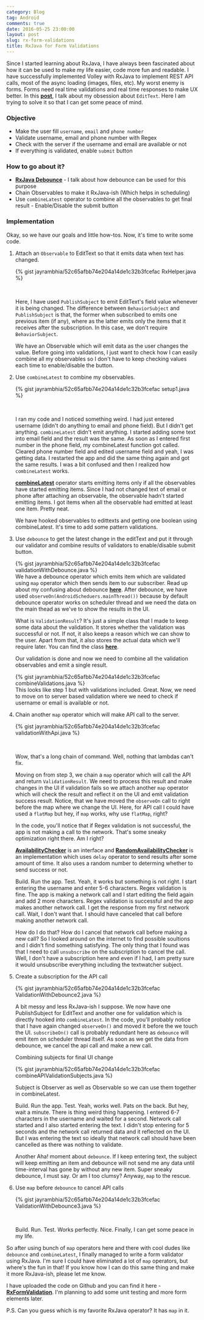 ```yaml
---
category: Blog
tag: Android
comments: true
date: 2016-05-25 23:00:00
layout: post
slug: rx-form-validations
title: RxJava for Form Validations
---
```


Since I started learning about RxJava, I have always been fascinated about how it can be used to make my life easier, code more fun and readable. I have successfully implemented Volley with RxJava to implement REST API calls, most of the async loading (images, files, etc). My worst enemy is forms. Forms need real time validations and real time responses to make UX better. In this **[post](/notes/rxjava-debounce)**, I talk about my obsession about `EditText`. Here I am trying to solve it so that I can get some peace of mind.

### Objective

 - Make the user fill `username`, `email` and `phone number`
 - Validate username, email and phone number with Regex
 - Check with the server if the username and email are available or not
 - If everything is validated, enable `submit` button

### How to go about it?

 - **[RxJava Debounce](/notes/rxjava-debounce)** - I talk about how debounce can be used for this purpose
 - Chain Observables to make it RxJava-ish (Which helps in scheduling)
 - Use `combineLatest` operator to combine all the observables to get final result - Enable/Disable the submit button

### Implementation

Okay, so we have our goals and little how-tos. Now, it's time to write some code.

1. Attach an `Observable` to EditText so that it emits data when text has changed.

	{% gist jayrambhia/52c65afbb74e204a14de1c32b3fcefac RxHelper.java %}

	<br/>

	Here, I have used `PublishSubject` to emit EditText's field value whenever it is being changed. The difference between `BehaviorSubject` and `PublishSubject` is that, the former when subscribed to emits one previous item (if any), where as the latter emits only the items that it receives after the subscription. In this case, we don't require `BehaviorSubject`.

	We have an Observable which will emit data as the user changes the value. Before going into validations, I just want to check how I can easily combine all my observables so I don't have to keep checking values each time to enable/disable the button.

2. Use `combineLatest` to combine my observables.

	{% gist jayrambhia/52c65afbb74e204a14de1c32b3fcefac setup1.java %}

	<br/>

	I ran my code and I noticed something weird. I had just entered username (didn't do anything to email and phone field). But I didn't get anything. `combineLatest` didn't emit anything. I started adding some text into email field and the result was the same. As soon as I entered first number in the phone field, my combineLatest function got called. Cleared phone number field and edited username field and yeah, I was getting data. I restarted the app and did the same thing again and got the same results. I was a bit confused and then I realized how `combineLatest` works.

	**[combineLatest](http://reactivex.io/documentation/operators/combinelatest.html)** operator starts emitting items only if all the observables have started emitting items. Since I had not changed text of email or phone after attaching an observable, the observable hadn't started emitting items. I got items when all the observable had emitted at least one item. Pretty neat.

	We have hooked observables to edittexts and getting one boolean using combineLatest. It's time to add some pattern validations.

3. Use `debounce` to get the latest change in the editText and put it through our validator and combine results of validators to enable/disable submit button.

	{% gist jayrambhia/52c65afbb74e204a14de1c32b3fcefac validationWithDebounce.java %}
	<br/>
	We have a debounce operator which emits item which are validated using `map` operator which then sends item to our subscriber. Read up about my confusing about debounce **[here](/notes/rxjava-debounce)**. After debounce, we have used `observeOn(AndroidScheduers.mainThread())` because by default debounce operator works on scheduler thread and we need the data on the main thead as we've to show the results in the UI.

	What is `ValidationResult`? It's just a simple class that I made to keep some data about the validation. It stores whether the validation was successful or not. If not, it also keeps a reason which we can show to the user. Apart from that, it also stores the actual data which we'll require later. You can find the class **[here](https://gist.github.com/jayrambhia/52c65afbb74e204a14de1c32b3fcefac#file-validationwithdebounce-java)**.

	Our validation is done and now we need to combine all the validation observables and emit a single result.

	{% gist jayrambhia/52c65afbb74e204a14de1c32b3fcefac combineValidations.java %}
	<br/>
	This looks like step 1 but with validations included. Great. Now, we need to move on to server based validation where we need to check if username or email is available or not.

4. Chain another `map` operator which will make API call to the server.

	{% gist jayrambhia/52c65afbb74e204a14de1c32b3fcefac validationWithApi.java %}

	<br/>

	Wow, that's a long chain of command. Well, nothing that lambdas can't fix.

	Moving on from step 3, we chain a `map` operator which will call the API and return `ValidationResult`. We need to process this result and make changes in the UI if validation fails so we attach another `map` operator which will check the result and reflect it on the UI and emit validation success result. Notice, that we have moved
	the `observeOn` call to right before the map where we change the UI. Here, for API call I could have used a `flatMap` but hey, if `map` works, why use `flatMap`, right?

	In the code, you'll notice that if Regex validation is not successful, the app is not making a call to the network. That's some sneaky optimization right there. Am I right?

	**[AvailabilityChecker](https://gist.github.com/jayrambhia/52c65afbb74e204a14de1c32b3fcefac#file-availabilitychecker-java)** is an interface and **[RandomAvailabilityChecker](https://gist.github.com/jayrambhia/52c65afbb74e204a14de1c32b3fcefac#file-randomavailabilitychecker-java)** is an implementation which uses `delay` operator to send results after some amount of time. It also uses a random number to determing whether to send success or not.

	Build. Run the app. Test. Yeah, it works but something is not right.
	I start entering the username and enter 5-6 characters. Regex validation is fine. The app is making a network call and I start editing the field again and add 2 more characters. Regex validation is successful and the app makes another network call. I get the response from my first network call. Wait, I don't want that. I should have canceled that call before making another network call.

	How do I do that? How do I cancel that network call before making a new call? So I looked around on the internet to find possible soultions and I didn't find something satisfying. The only thing that I found was that I need to call `unsubscribe` on the subscription to cancel the call. Well, I don't have a subscription here and even if I had, I am pretty sure it would unsubscribe everything including the textwatcher subject.

5. Create a subscription for the API call

	{% gist jayrambhia/52c65afbb74e204a14de1c32b3fcefac ValidationWithDebounce2.java %}

	A bit messy and less RxJava-ish I suppose. We now have one PublishSubject for EditText and another one for validation which is directly hooked into `combineLatest`. In the code, you'll probably notice that I have again changed `observeOn()` and moved it before the we touch the UI. `subscribeOn()` call is probably redundant here as `debounce` will emit item on scheduler thread itself. As soon as we get the data from debounce, we cancel the api call and make a new call.

	Combining subjects for final UI change

	{% gist jayrambhia/52c65afbb74e204a14de1c32b3fcefac combineAPIValidationSubjects.java %}

	Subject is Observer as well as Observable so we can use them together in combineLatest.

	Build. Run the app. Test. Yeah, works well. Pats on the back. But hey, wait a minute. There is thing weird thing happening. I entered 6-7 characters in the username and waited for a second. Network call started and I also started entering the text. I didn't stop entering for 5 seconds and the network call returned data and it reflected on the UI. But I was entering the text so ideally that network call should have been cancelled as there was nothing to validate.

	Another Aha! moment about `debounce`. If I keep entering text, the subject will keep emitting an item and debounce will not send me any data until time-interval has gone by without any new item. Super sneaky debounce, I must say. Or am I too clumsy? Anyway, `map` to the rescue.

6. Use `map` before `debounce` to cancel API calls

	{% gist jayrambhia/52c65afbb74e204a14de1c32b3fcefac ValidationWithDebounce3.java %}

	<br/>

	Build. Run. Test. Works perfectly. Nice. Finally, I can get some peace in my life.

So after using bunch of `map` operators here and there with cool dudes like `debounce` and `combineLatest`, I finally managed to write a form validator using RxJava. I'm sure I could have eliminated a lot of `map` operators, but where's the fun in that! If you know how I can do this same thing and make it more RxJava-ish, please let me know.

I have uploaded the code on Github and you can find it here - **[RxFormValidation](https://github.com/jayrambhia/RxFormValidation)**. I'm planning to add some unit testing and more form elements later.

P.S. Can you guess which is my favorite RxJava operator? It has `map` in it.
